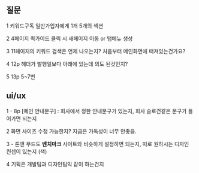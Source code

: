 ## 질문

1 키워드구독
일반가입자에게 1개 5개의 섹션

2 4페이지 퀵가이드 클릭 시 새페이지 이동 or 탭메뉴 생성

3 11페이지의 키워드 검색은 언제 나오는지? 처음부터 메인화면에 떠져있는건가요?

4 12p 헤더가 발행일보다 아래에 있는데 의도 된것인지?

5 13p 5~7번

## ui/ux

1 - 8p [메인 안내문구] : 회사에서 정한 안내문구가 있는지, 회사 슬로건같은 문구가 들어가면 되는지

2 화면 사이즈 수정 가능한지?
지금은 가독성이 너무 안좋음.

3 - 톤앤 무드도 **벤치마크** 사이트와 비슷하게 설정하면 되는지, 따로 원하시는 디자인 컨셉이 있는지 (색)

4 기획은 개발팀과 디자인팀익 같이 하는건지
